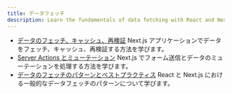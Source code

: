 ```yaml
---
title: データフェッチ
description: Learn the fundamentals of data fetching with React and Next.js.
---
```


- [データのフェッチ、キャッシュ、再検証](https://nextjs.org/docs/app/building-your-application/data-fetching/fetching-caching-and-revalidating) Next.js アプリケーションでデータをフェッチ、キャッシュ、再検証する方法を学びます。
- [Server Actions とミューテーション](https://nextjs.org/docs/app/building-your-application/data-fetching/server-actions-and-mutations) Next.js でフォーム送信とデータのミューテーションを処理する方法を学びます。
- [データのフェッチのパターンとベストプラクティス](https://nextjs.org/docs/app/building-your-application/data-fetching/patterns) React と Next.js における一般的なデータフェッチのパターンについて学びます。